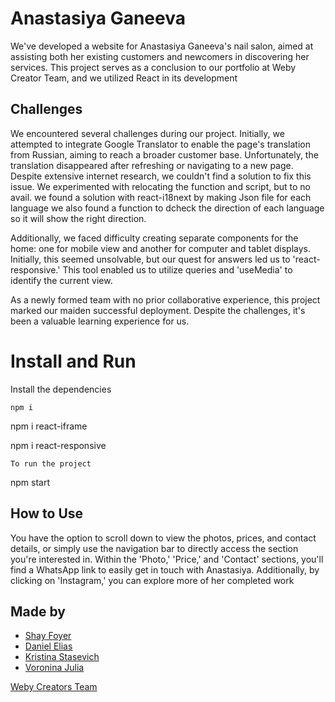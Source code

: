 # Anastasiya Ganeeva

We've developed a website for Anastasiya Ganeeva's nail salon, aimed at assisting both her existing customers and newcomers in discovering her services. This project serves as a conclusion to our portfolio at Weby Creator Team, and we utilized React in its development

## Challenges

We encountered several challenges during our project. Initially, we attempted to integrate Google Translator to enable the page's translation from Russian, aiming to reach a broader customer base.
Unfortunately, the translation disappeared after refreshing or navigating to a new page. Despite extensive internet research, we couldn't find a solution to fix this issue. We experimented with relocating the function and script, but to no avail.
 we found a solution with react-i18next by making Json file for each language we also found a function to dcheck the direction of each language so it will show the right direction.

Additionally, we faced difficulty creating separate components for the home: one for mobile view and another for computer and tablet displays. Initially, this seemed unsolvable, but our quest for answers led us to 'react-responsive.' This tool enabled us to utilize queries and 'useMedia' to identify the current view.

As a newly formed team with no prior collaborative experience, this project marked our maiden successful deployment. Despite the challenges, it's been a valuable learning experience for us.

# Install and Run

Install the dependencies

```
npm i
```

npm i react-iframe

npm i react-responsive

```
To run the project
```

npm start

## How to Use

You have the option to scroll down to view the photos, prices, and contact details, or simply use the navigation bar to directly access the section you're interested in. Within the 'Photo,' 'Price,' and 'Contact' sections, you'll find a WhatsApp link to easily get in touch with Anastasiya. Additionally, by clicking on 'Instagram,' you can explore more of her completed work

## Made by

-   [Shay Foyer](https://github.com/shayfoyer)
-   [Daniel Elias](https://github.com/daniel103)
-   [Kristina Stasevich](https://github.com/Kristina-web-development)
-   [Voronina Julia](https://www.linkedin.com/in/julia-voronina-660a6a28b/)

[Weby Creators Team](https://github.com/WebyCreatorsTeam)

